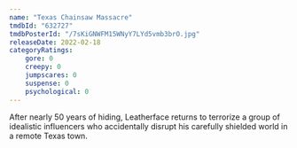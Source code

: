 ```yaml
---
name: "Texas Chainsaw Massacre"
tmdbId: "632727"
tmdbPosterId: "/7sKiGNWFM15WNyY7LYd5vmb3brO.jpg"
releaseDate: 2022-02-18
categoryRatings:
    gore: 0
    creepy: 0
    jumpscares: 0
    suspense: 0
    psychological: 0
---
```

After nearly 50 years of hiding, Leatherface returns to terrorize a group of idealistic influencers who accidentally disrupt his carefully shielded world in a remote Texas town.
